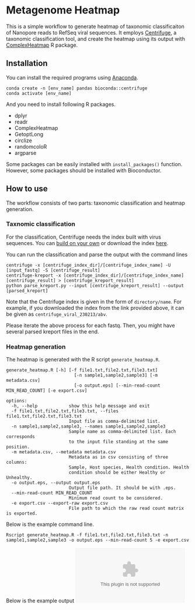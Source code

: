 # Metagenome Heatmap

This is a simple workflow to generate heatmap of taxonomic classificaiton of Nanopore reads to RefSeq viral sequences.
It employs [Centrifuge](https://ccb.jhu.edu/software/centrifuge/), a taxonomic classification tool, and create the heatmap using its output with [ComplexHeatmap](https://github.com/jokergoo/ComplexHeatmap) R package.

## Installation

You can install the required programs using [Anaconda](https://www.anaconda.com/).

```console
conda create -n [env_name] pandas bioconda::centrifuge
conda activate [env_name]
```

And you need to install following R packages.

- dplyr
- readr
- ComplexHeatmap
- GetoptLong
- circlize
- randomcoloR
- argparse

Some packages can be easily installed with `install_packages()` function. However, some packages should be installed with Bioconductor.

## How to use

The workflow consists of two parts: taxonomic classification and heatmap generation.

### Taxnomic classification

For the classification, Centrifuge needs the index built with virus sequences. You can [build on your own](https://ccb.jhu.edu/software/centrifuge/manual.shtml#database-download-and-index-building) or download the index [here](https://zenodo.org/record/7662919).

You can run the classification and parse the output with the command lines

```console
centrifuge -x [centrifuge_index_dir]/[centrifuge_index_name] -U [input_fastq] -S [centrifuge_result]
centrifuge-kreport -x [centrifuge_index_dir]/[centrifuge_index_name] [centrifuge_result] > [centrifuge_kreport_result]
python parse_kreport.py --input [centrifuge_kreport_result] --output [parsed_kreport]
```

Note that the Centrifuge index is given in the form of `directory/name`. For example, if you downloaded the index from the  link provided above, it can be given as `centrifuge_viral_230213/abv`.

Please iterate the above process for each fastq. Then, you might have several parsed kreport files in the end.

### Heatmap generation

The heatmap is generated with the R script `generate_heatmap.R`.

```console
generate_heatmap.R [-h] [-f file1.txt,file2.txt,file3.txt]
                          [-n sample1,sample2,sample3] [-m metadata.csv]
                          [-o output.eps] [--min-read-count MIN_READ_COUNT] [-e export.csv]

options:
  -h, --help            show this help message and exit
  -f file1.txt,file2.txt,file3.txt, --files file1.txt,file2.txt,file3.txt
                        Input file as comma-delimited list.
  -n sample1,sample2,sample3, --names sample1,sample2,sample3
                        Sample name as comma-delimited list. Each corresponds
                        to the input file standing at the same position.
  -m metadata.csv, --metadata metadata.csv
                        Metadata as in csv consisting of three columns:
                        Sample, Host species, Health condition. Health
                        condition should be either Healthy or Unhealthy.
  -o output.eps, --output output.eps
                        Output file path. It should be with .eps.
  --min-read-count MIN_READ_COUNT
                        Minimum read count to be considered.
  -e export.csv --export-raw export.csv
                        File path to which the raw read count matrix is exported.
```

Below is the example command line.
```console
Rscript generate_heatmap.R -f file1.txt,file2.txt,file3.txt -n sample1,sample2,sample3 -o output.eps --min-read-count 5 -e export.csv
```

Below is the example output
![output](/screenshot/example_output.eps)
